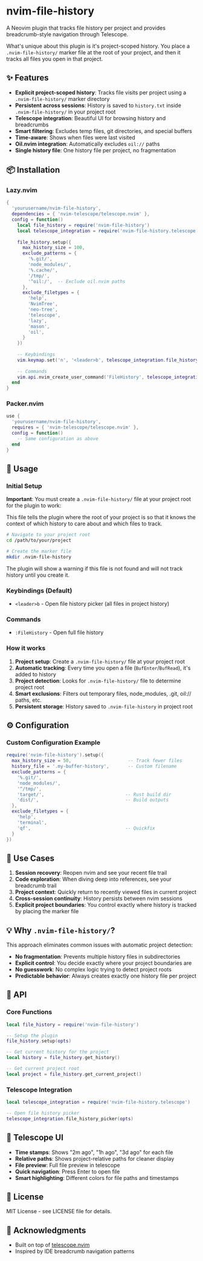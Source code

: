 # nvim-file-history

A Neovim plugin that tracks file history per project and provides breadcrumb-style navigation through Telescope.

What's unique about this plugin is it's project-scoped history. You place a `.nvim-file-history/` marker file 
at the root of your project, and then it tracks all files you open in that project.

## ✨ Features

- **Explicit project-scoped history**: Tracks file visits per project using a `.nvim-file-history/` marker directory
- **Persistent across sessions**: History is saved to `history.txt` inside `.nvim-file-history/` in your project root
- **Telescope integration**: Beautiful UI for browsing history and breadcrumbs
- **Smart filtering**: Excludes temp files, git directories, and special buffers
- **Time-aware**: Shows when files were last visited
- **Oil.nvim integration**: Automatically excludes `oil://` paths
- **Single history file**: One history file per project, no fragmentation

## 📦 Installation

### Lazy.nvim

```lua
{
  'yourusername/nvim-file-history',
  dependencies = { 'nvim-telescope/telescope.nvim' },
  config = function()
    local file_history = require('nvim-file-history')
    local telescope_integration = require('nvim-file-history.telescope')
    
    file_history.setup({
      max_history_size = 100,
      exclude_patterns = {
        '%.git/',
        'node_modules/',
        '%.cache/',
        '/tmp/',
        '^oil:/',  -- Exclude oil.nvim paths
      },
      exclude_filetypes = {
        'help',
        'NvimTree',
        'neo-tree',
        'telescope',
        'lazy',
        'mason',
        'oil',
      }
    })
    
    -- Keybindings
    vim.keymap.set('n', '<leader>b', telescope_integration.file_history_picker, { desc = 'File [B]ack history' })
    
    -- Commands
    vim.api.nvim_create_user_command('FileHistory', telescope_integration.file_history_picker, {})
  end
}
```

### Packer.nvim

```lua
use {
  'yourusername/nvim-file-history',
  requires = { 'nvim-telescope/telescope.nvim' },
  config = function()
    -- Same configuration as above
  end
}
```

## 🚀 Usage

### Initial Setup

**Important**: You must create a `.nvim-file-history/` file at your project root for the plugin to work:

This file tells the plugin where the root of your project is so that it knows the context of which history to 
care about and which files to track.

```bash
# Navigate to your project root
cd /path/to/your/project

# Create the marker file
mkdir .nvim-file-history
```

The plugin will show a warning if this file is not found and will not track history until you create it.

### Keybindings (Default)

- `<leader>b` - Open file history picker (all files in project history)

### Commands

- `:FileHistory` - Open full file history

### How it works

1. **Project setup**: Create a `.nvim-file-history/` file at your project root
2. **Automatic tracking**: Every time you open a file (`BufEnter`/`BufRead`), it's added to history
3. **Project detection**: Looks for `.nvim-file-history/` file to determine project root
4. **Smart exclusions**: Filters out temporary files, node_modules, .git, oil:// paths, etc.
5. **Persistent storage**: History saved to `.nvim-file-history` in project root

## ⚙️ Configuration

### Custom Configuration Example

```lua
require('nvim-file-history').setup({
  max_history_size = 50,                     -- Track fewer files
  history_file = '.my-buffer-history',       -- Custom filename
  exclude_patterns = {
    '%.git/',
    'node_modules/',
    '^/tmp/',
    'target/',                              -- Rust build dir
    'dist/',                                -- Build outputs
  },
  exclude_filetypes = {
    'help',
    'terminal',
    'qf',                                   -- Quickfix
  }
})
```

## 🎯 Use Cases

1. **Session recovery**: Reopen nvim and see your recent file trail
2. **Code exploration**: When diving deep into references, see your breadcrumb trail
3. **Project context**: Quickly return to recently viewed files in current project
4. **Cross-session continuity**: History persists between nvim sessions
5. **Explicit project boundaries**: You control exactly where history is tracked by placing the marker file

## 💡 Why `.nvim-file-history/`?

This approach eliminates common issues with automatic project detection:

- **No fragmentation**: Prevents multiple history files in subdirectories
- **Explicit control**: You decide exactly where your project boundaries are
- **No guesswork**: No complex logic trying to detect project roots
- **Predictable behavior**: Always creates exactly one history file per project

## 🔧 API

### Core Functions

```lua
local file_history = require('nvim-file-history')

-- Setup the plugin
file_history.setup(opts)

-- Get current history for the project
local history = file_history.get_history()

-- Get current project root
local project = file_history.get_current_project()
```

### Telescope Integration

```lua
local telescope_integration = require('nvim-file-history.telescope')

-- Open file history picker
telescope_integration.file_history_picker(opts)
```

## 🎨 Telescope UI

- **Time stamps**: Shows "2m ago", "1h ago", "3d ago" for each file
- **Relative paths**: Shows project-relative paths for cleaner display
- **File preview**: Full file preview in telescope
- **Quick navigation**: Press Enter to open file
- **Smart highlighting**: Different colors for file paths and timestamps

## 📝 License

MIT License - see LICENSE file for details.

## 🙏 Acknowledgments

- Built on top of [telescope.nvim](https://github.com/nvim-telescope/telescope.nvim)
- Inspired by IDE breadcrumb navigation patterns
